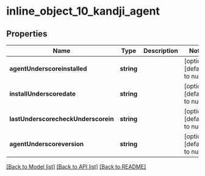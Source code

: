 # inline_object_10_kandji_agent

## Properties
Name | Type | Description | Notes
------------ | ------------- | ------------- | -------------
**agentUnderscoreinstalled** | **string** |  | [optional] [default to null]
**installUnderscoredate** | **string** |  | [optional] [default to null]
**lastUnderscorecheckUnderscorein** | **string** |  | [optional] [default to null]
**agentUnderscoreversion** | **string** |  | [optional] [default to null]

[[Back to Model list]](../README.md#documentation-for-models) [[Back to API list]](../README.md#documentation-for-api-endpoints) [[Back to README]](../README.md)


